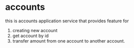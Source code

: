 # accounts
this is accounts application service that provides feature for
1) creating new account
2) get account by id
3) transfer amount from one account to another account.

